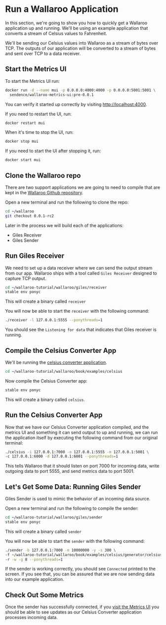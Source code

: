 # Run a Wallaroo Application

In this section, we're going to show you how to quickly get a Wallaroo application up and running. We'll be using an example application that converts a stream of Celsius values to Fahrenheit.

We'll be sending our Celsius values into Wallaroo as a stream of bytes over TCP. The outputs of our application will be converted to a stream of bytes and sent over TCP to a data receiver.

## Start the Metrics UI

To start the Metrics UI run:

```bash
docker run -d --name mui -p 0.0.0.0:4000:4000 -p 0.0.0.0:5001:5001 \
  sendence/wallaroo-metrics-ui:pre-0.0.1
```

You can verify it started up correctly by visiting [http://localhost:4000](http://localhost:4000).

If you need to restart the UI, run:

```bash
docker restart mui
```

When it's time to stop the UI, run:

```bash
docker stop mui
```

If you need to start the UI after stopping it, run:

```bash
docker start mui
```

## Clone the Wallaroo repo

There are two support applications we are going to need to compile that are kept in the [Wallaroo Github repository](https://github.com/sendence/wallaroo).

Open a new terminal and run the following to clone the repo:

```bash
cd ~/wallaroo
git checkout 0.0.1-rc2
```

Later in the process we will build each of the applications:

- Giles Receiver
- Giles Sender

## Run Giles Receiver

We need to set up a data receiver where we can send the output stream from our app. Wallaroo ships with a tool called `Giles Receiver` designed to capture TCP output.

```bash
cd ~/wallaroo-tutorial/wallaroo/giles/receiver
stable env ponyc
```

This will create a binary called `receiver`

You will now be able to start the `receiver` with the following command:

```bash
./receiver -l 127.0.0.1:5555 --ponythreads=1
```

You should see the `Listening for data` that indicates that Giles receiver is running.

## Compile the Celsius Converter App

We'll be running the [celsius converter application](https://github.com/Sendence/wallaroo/tree/master/book/examples/celsius/celsius.pony).

```bash
cd ~/wallaroo-tutorial/wallaroo/book/examples/celsius
```

Now compile the Celsius Converter app:

```bash
stable env ponyc
```

This will create a binary called `celsius`.

## Run the Celsius Converter App

Now that we have our Celsius Converter application compiled, and the metrics UI and something it can send output to up and running, we can run the application itself by executing the following command from our original terminal:

```bash
./celsius -i 127.0.0.1:7000 -o 127.0.0.1:5555 -m 127.0.0.1:5001 \
-c 127.0.0.1:6000 -d 127.0.0.1:6001 --ponythreads=1
```

This tells Wallaroo that it should listen on port 7000 for incoming data, write outgoing data to port 5555, and send metrics data to port 5001.

## Let's Get Some Data: Running Giles Sender

Giles Sender is used to mimic the behavior of an incoming data source.

Open a new terminal and run the following to compile the sender:

```bash
cd ~/wallaroo-tutorial/wallaroo/giles/sender
stable env ponyc
```

This will create a binary called `sender`

You will now be able to start the `sender` with the following command:

```bash
./sender -b 127.0.0.1:7000 -m 10000000 -y -s 300 \
-f ~/wallaroo-tutorial/wallaroo/book/examples/celsius/generator/celsius.msg \
-r -w -g 8 --ponythreads=1
```

If the sender is working correctly, you should see `Connected` printed to the screen. If you see that, you can be assured that we are now sending data into our example application.

## Check Out Some Metrics

Once the sender has successfully connected, if you [visit the Metrics UI](http://localhost:4000) you should be able to see updates as our Celsius Converter application processes incoming data.

